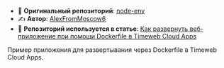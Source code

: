 - 🔗 **Оригинальный репозиторий**: [node-env](https://github.com/AlexFromMoscow6/node-env) 
- ✍️ **Автор**: [AlexFromMoscow6](https://github.com/AlexFromMoscow6)
- 📖 **Репозиторий используется в статье**: [Как развернуть веб-приложение при помощи Dockerfile в Timeweb Cloud Apps](https://timeweb.cloud/tutorials/cloud/kak-razvernut-veb-prilozhenie-pri-pomoshchi-dockerfile)

Пример приложения для развертывания через Dockerfile в Timeweb Cloud Apps.
